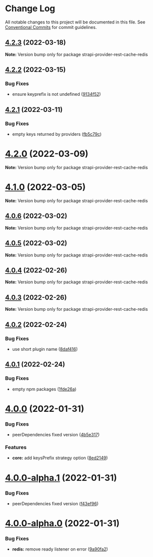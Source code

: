 # Change Log

All notable changes to this project will be documented in this file.
See [Conventional Commits](https://conventionalcommits.org) for commit guidelines.

## [4.2.3](https://github.com/strapi-community/strapi-plugin-rest-cache/compare/v4.2.2...v4.2.3) (2022-03-18)

**Note:** Version bump only for package strapi-provider-rest-cache-redis





## [4.2.2](https://github.com/strapi-community/strapi-plugin-rest-cache/compare/v4.2.1...v4.2.2) (2022-03-15)


### Bug Fixes

* ensure keyprefix is not undefined ([9134f52](https://github.com/strapi-community/strapi-plugin-rest-cache/commit/9134f52a0ea8a8399db4af59a5dc689742104739))





## [4.2.1](https://github.com/strapi-community/strapi-plugin-rest-cache/compare/v4.2.0...v4.2.1) (2022-03-11)


### Bug Fixes

* empty keys returned by providers ([fb5c79c](https://github.com/strapi-community/strapi-plugin-rest-cache/commit/fb5c79c490309e8bd4458726fe8aedacbfae503b))





# [4.2.0](https://github.com/strapi-community/strapi-plugin-rest-cache/compare/v4.1.0...v4.2.0) (2022-03-09)

**Note:** Version bump only for package strapi-provider-rest-cache-redis





# [4.1.0](https://github.com/strapi-community/strapi-plugin-rest-cache/compare/v4.0.6...v4.1.0) (2022-03-05)

**Note:** Version bump only for package strapi-provider-rest-cache-redis





## [4.0.6](https://github.com/strapi-community/strapi-plugin-rest-cache/compare/v4.0.5...v4.0.6) (2022-03-02)

**Note:** Version bump only for package strapi-provider-rest-cache-redis

## [4.0.5](https://github.com/strapi-community/strapi-plugin-rest-cache/compare/v4.0.4...v4.0.5) (2022-03-02)

**Note:** Version bump only for package strapi-provider-rest-cache-redis

## [4.0.4](https://github.com/strapi-community/strapi-plugin-rest-cache/compare/v4.0.3...v4.0.4) (2022-02-26)

**Note:** Version bump only for package strapi-provider-rest-cache-redis

## [4.0.3](https://github.com/strapi-community/strapi-plugin-rest-cache/compare/v4.0.2...v4.0.3) (2022-02-26)

**Note:** Version bump only for package strapi-provider-rest-cache-redis

## [4.0.2](https://github.com/strapi-community/strapi-plugin-rest-cache/compare/v4.0.1...v4.0.2) (2022-02-24)

### Bug Fixes

- use short plugin name ([8daf416](https://github.com/strapi-community/strapi-plugin-rest-cache/commit/8daf41643c2479c0df19a2fe137cae7ec395ec78))

## [4.0.1](https://github.com/strapi-community/strapi-plugin-rest-cache/compare/v4.0.0...v4.0.1) (2022-02-24)

### Bug Fixes

- empty npm packages ([1fde26a](https://github.com/strapi-community/strapi-plugin-rest-cache/commit/1fde26a1da956c854661b036bc48483c49f9f75e))

# [4.0.0](https://github.com/strapi-community/strapi-plugin-rest-cache/compare/v4.0.0-alpha.1...v4.0.0) (2022-01-31)

### Bug Fixes

- peerDependencies fixed version ([4b5e317](https://github.com/strapi-community/strapi-plugin-rest-cache/commit/4b5e317ae9319a91f90d7d7fb62fbcb7401d67af))

### Features

- **core:** add keysPrefix strategy option ([8ed2149](https://github.com/strapi-community/strapi-plugin-rest-cache/commit/8ed21495fadd2d2d709c741c3bccdc48d17376bd))

# [4.0.0-alpha.1](https://github.com/strapi-community/strapi-plugin-rest-cache/compare/v4.0.0-alpha.0...v4.0.0-alpha.1) (2022-01-31)

### Bug Fixes

- peerDependencies fixed version ([f43ef96](https://github.com/strapi-community/strapi-plugin-rest-cache/commit/f43ef96b87c274618ecd041b733ecfa22c824c74))

# [4.0.0-alpha.0](https://github.com/strapi-community/strapi-plugin-rest-cache/compare/v1.0.1-alpha.0...v4.0.0-alpha.0) (2022-01-31)

### Bug Fixes

- **redis:** remove ready listener on error ([9a90fa2](https://github.com/strapi-community/strapi-plugin-rest-cache/commit/9a90fa2938650a826dcf293ddda292d8d8f3a175))
